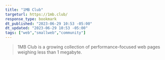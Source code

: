 ```yaml
---
title: "1MB Club"
targeturl: https://1mb.club/
response_type: bookmark
dt_published: "2023-06-29 10:53 -05:00"
dt_updated: "2023-06-29 10:53 -05:00"
tags: ["web","smallweb","community"]
---
```


> 1MB Club is a growing collection of performance-focused web pages weighing less than 1 megabyte.
